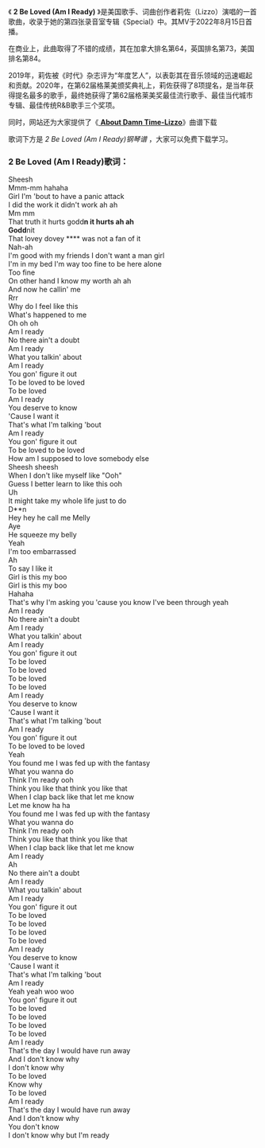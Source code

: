 

《 **2 Be Loved (Am I Ready)**
》是美国歌手、词曲创作者莉佐（Lizzo）演唱的一首歌曲，收录于她的第四张录音室专辑《Special》中。其MV于2022年8月15日首播。

在商业上，此曲取得了不错的成绩，其在加拿大排名第64，英国排名第73，美国排名第84。

2019年，莉佐被《时代》杂志评为“年度艺人”，以表彰其在音乐领域的迅速崛起和贡献。2020年，在第62届格莱美颁奖典礼上，莉佐获得了8项提名，是当年获得提名最多的歌手，最终她获得了第62届格莱美奖最佳流行歌手、最佳当代城市专辑、最佳传统R&B歌手三个奖项。

同时，网站还为大家提供了《[ **About Damn Time-Lizzo**](Music-14229.html "About Damn Time-
Lizzo")》曲谱下载

歌词下方是 _2 Be Loved (Am I Ready)钢琴谱_ ，大家可以免费下载学习。

### 2 Be Loved (Am I Ready)歌词：

Sheesh  
Mmm-mm hahaha  
Girl I'm 'bout to have a panic attack  
I did the work it didn't work ah ah  
Mm mm  
That truth it hurts godd**n it hurts ah ah  
Godd**nit  
That lovey dovey **** was not a fan of it  
Nah-ah  
I'm good with my friends I don't want a man girl  
I'm in my bed I'm way too fine to be here alone  
Too fine  
On other hand I know my worth ah ah  
And now he callin' me  
Rrr  
Why do I feel like this  
What's happened to me  
Oh oh oh  
Am I ready  
No there ain't a doubt  
Am I ready  
What you talkin' about  
Am I ready  
You gon' figure it out  
To be loved to be loved  
To be loved  
Am I ready  
You deserve to know  
'Cause I want it  
That's what I'm talking 'bout  
Am I ready  
You gon' figure it out  
To be loved to be loved  
How am I supposed to love somebody else  
Sheesh sheesh  
When I don't like myself like "Ooh"  
Guess I better learn to like this ooh  
Uh  
It might take my whole life just to do  
D**n  
Hey hey he call me Melly  
Aye  
He squeeze my belly  
Yeah  
I'm too embarrassed  
Ah  
To say I like it  
Girl is this my boo  
Girl is this my boo  
Hahaha  
That's why I'm asking you 'cause you know I've been through yeah  
Am I ready  
No there ain't a doubt  
Am I ready  
What you talkin' about  
Am I ready  
You gon' figure it out  
To be loved  
To be loved  
To be loved  
To be loved  
Am I ready  
You deserve to know  
'Cause I want it  
That's what I'm talking 'bout  
Am I ready  
You gon' figure it out  
To be loved to be loved  
Yeah  
You found me I was fed up with the fantasy  
What you wanna do  
Think I'm ready ooh  
Think you like that think you like that  
When I clap back like that let me know  
Let me know ha ha  
You found me I was fed up with the fantasy  
What you wanna do  
Think I'm ready ooh  
Think you like that think you like that  
When I clap back like that let me know  
Am I ready  
Ah  
No there ain't a doubt  
Am I ready  
What you talkin' about  
Am I ready  
You gon' figure it out  
To be loved  
To be loved  
To be loved  
To be loved  
Am I ready  
You deserve to know  
'Cause I want it  
That's what I'm talking 'bout  
Am I ready  
Yeah yeah woo woo  
You gon' figure it out  
To be loved  
To be loved  
To be loved  
To be loved  
Am I ready  
That's the day I would have run away  
And I don't know why  
I don't know why  
To be loved  
Know why  
To be loved  
Am I ready  
That's the day I would have run away  
And I don't know why  
You don't know  
I don't know why but I'm ready

